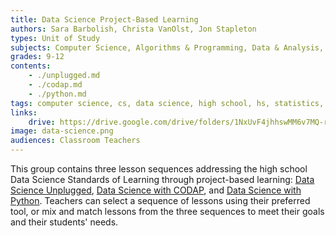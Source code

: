 ```yaml
---
title: Data Science Project-Based Learning
authors: Sara Barbolish, Christa VanOlst, Jon Stapleton
types: Unit of Study
subjects: Computer Science, Algorithms & Programming, Data & Analysis, Mathematics, Probability & Statistics
grades: 9-12
contents:
    - ./unplugged.md
    - ./codap.md
    - ./python.md
tags: computer science, cs, data science, high school, hs, statistics, stats
links:
    drive: https://drive.google.com/drive/folders/1NxUvF4jhhswMM6v7MQ-rAS2HtZ68AAyM
image: data-science.png
audiences: Classroom Teachers
---
```


This group contains three lesson sequences addressing the high school Data Science Standards of Learning through project-based learning: [Data Science Unplugged](/library/browse/data-science/unplugged), [Data Science with CODAP](/library/browse/data-science/codap), and [Data Science with Python](/library/browse/data-science/python). Teachers can select a sequence of lessons using their preferred tool, or mix and match lessons from the three sequences to meet their goals and their students' needs.  